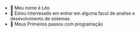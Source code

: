 - 👋 Meu nome é Léo 
- 👀 Estou interresado em entrar em alguma facul de analise e desevolvimento de sistemas 
- 🌱 Meus Primeiros passos com programação
